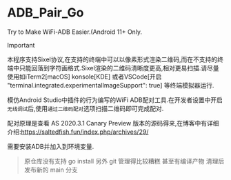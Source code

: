 # ADB_Pair_Go
Try to Make WiFi-ADB Easier.(Android 11+ Only.
> [!IMPORTANT]
> 本程序支持Sixel协议,在支持的终端中可以以像素形式渲染二维码,而在不支持的终端中只能回落到字符画格式.Sixel渲染的二维码清晰度更高,相对更易扫描.请尽量使用如iTerm2[macOS] konsole[KDE] 或者VSCode[开启 "terminal.integrated.experimentalImageSupport": true] 等终端模拟器运行.
> 
模仿Android Studio中插件的行为编写的WiFi ADB配对工具.在开发者设置中开启`无线调试`后,使用`通过二维码配对`选项扫描二维码即可完成配对.

配对原理是查看 AS 2020.3.1 Canary Preview 版本的源码得来,在博客中有详细介绍:https://saltedfish.fun/index.php/archives/29/

需要安装ADB并加入到环境变量.

> 原仓库没有支持 go install 
> 另外 git 管理得比较糟糕 甚至有编译产物 清理后发布新的 main 分支